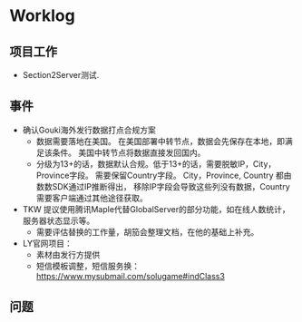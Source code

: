 # Worklog

## 项目工作

* Section2Server测试.

## 事件

* 确认Gouki海外发行数据打点合规方案 
  * 数据需要落地在美国。 在美国部署中转节点，数据会先保存在本地，即满足该条件。 美国中转节点将数据直接发回国内。
  * 分级为13+的话，数据默认合规。低于13+的话，需要脱敏IP，City，Province字段。 需要保留Country字段。 City，Province, Country 都由数数SDK通过IP推断得出， 移除IP字段会导致这些列没有数据，Country需要客户端通过其他途径获取。
* TKW 提议使用腾讯Maple代替GlobalServer的部分功能，如在线人数统计，服务器状态显示等。
  * 需要评估替换的工作量，胡笳会整理文档，在他的基础上补充。
* LY官网项目：
  * 素材由发行方提供
  * 短信模板调整，短信服务换：https://www.mysubmail.com/solugame#indClass3

## 问题
